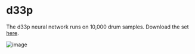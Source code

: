 # d33p

The d33p neural network runs on 10,000 drum samples. Download the set [here](https://drive.google.com/file/d/1j9nYYghsgQ9F2fhXXK1yG07JIYcDJIID/view?usp=drive_link).

![image](https://github.com/p0p-vst3/d33p/assets/63271957/1ca8c041-7e7d-41e3-b494-3c6608bfc2eb)

